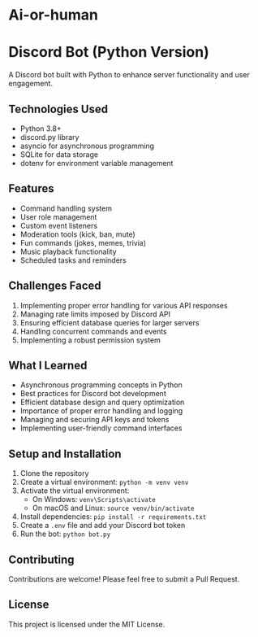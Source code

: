 # Ai-or-human
# Discord Bot (Python Version)

A Discord bot built with Python to enhance server functionality and user engagement.

## Technologies Used

- Python 3.8+
- discord.py library
- asyncio for asynchronous programming
- SQLite for data storage
- dotenv for environment variable management

## Features

- Command handling system
- User role management
- Custom event listeners
- Moderation tools (kick, ban, mute)
- Fun commands (jokes, memes, trivia)
- Music playback functionality
- Scheduled tasks and reminders

## Challenges Faced

1. Implementing proper error handling for various API responses
2. Managing rate limits imposed by Discord API
3. Ensuring efficient database queries for larger servers
4. Handling concurrent commands and events
5. Implementing a robust permission system

## What I Learned

- Asynchronous programming concepts in Python
- Best practices for Discord bot development
- Efficient database design and query optimization
- Importance of proper error handling and logging
- Managing and securing API keys and tokens
- Implementing user-friendly command interfaces

## Setup and Installation

1. Clone the repository
2. Create a virtual environment: `python -m venv venv`
3. Activate the virtual environment:
   - On Windows: `venv\Scripts\activate`
   - On macOS and Linux: `source venv/bin/activate`
4. Install dependencies: `pip install -r requirements.txt`
5. Create a `.env` file and add your Discord bot token
6. Run the bot: `python bot.py`

## Contributing

Contributions are welcome! Please feel free to submit a Pull Request.

## License

This project is licensed under the MIT License.
